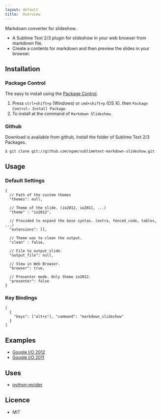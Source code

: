 ```yaml
---
layout: default
title:  Overview
---
```


Markdown converter for slideshow.

* A Sublime Text 2/3 plugin for slideshow in your web browser from markdown file.
* Create a contents for markdown and then preview the slides in your browser.

## Installation
### Package Control

The easy to install using the [Package Control](http://wbond.net/sublime_packages/package_control).

1. Press `ctrl+shift+p` (Windows) or `cmd+shift+p` (OS X). then `Package Control: Install Package`.
2. To install at the command of `Markdown Slideshow`.

### Github

Download is available from github, Install the folder of Sublime Text 2/3 Packages.

```
$ git clone git://github.com/ogom/sublimetext-markdown-slideshow.git
```

## Usage

### Default Settings

```
{
  // Path of the custom themes
  "themes": null,

  // Theme of the slide. (io2012, io2011, ...)
  "theme" : "io2012",

  // Provided to expand the base syntax. (extra, fenced_code, tables, ...)
  "extensions": [],

  // Theme was to clean the output.
  "clean" : false,

  // File to output slide.
  "output_file": null,

  // View in Web Browser.
  "browser": true,

  // Presenter mode. Only theme io2012.
  "presenter": false
}
```

### Key Bindings

```
[
  {
    "keys": ["alt+s"], "command": "markdown_slideshow"
  }
]
```

## Examples

* [Google I/O 2012](http://ogom.github.com/python-mcider/examples/io2012/slide.html)
* [Google I/O 2011](http://ogom.github.com/python-mcider/examples/io2011/slide.html)

## Uses

* [python-mcider](https://github.com/ogom/python-mcider)

## Licence

* MIT
